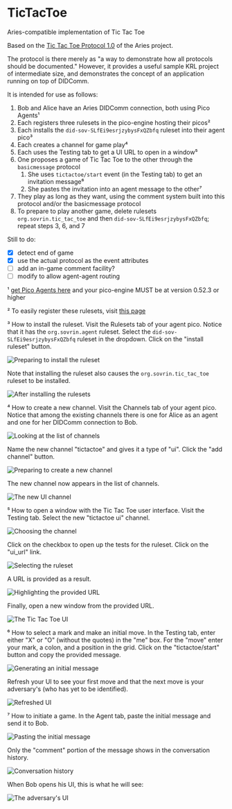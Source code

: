 # TicTacToe
Aries-compatible implementation of Tic Tac Toe

Based on the [Tic Tac Toe Protocol 1.0](https://github.com/hyperledger/aries-rfcs/blob/master/concepts/0003-protocols/tictactoe/README.md) of the Aries project.

The protocol is there merely as "a way to demonstrate how all protocols should be documented." 
However, it provides a useful sample KRL project of intermediate size, 
and demonstrates the concept of an application running on top of DIDComm.

It is intended for use as follows:

1. Bob and Alice have an Aries DIDComm connection, both using Pico Agents¹
1. Each registers three rulesets in the pico-engine hosting their picos²
1. Each installs the `did-sov-SLfEi9esrjzybysFxQZbfq` ruleset into their agent pico³
1. Each creates a channel for game play⁴
1. Each uses the Testing tab to get a UI URL to open in a window⁵
1. One proposes a game of Tic Tac Toe to the other through the `basicmessage` protocol
    1. She uses `tictactoe/start` event (in the Testing tab) to get an invitation message⁶
    1. She pastes the invitation into an agent message to the other⁷
1. They play as long as they want, using the comment system built into this protocol and/or the basicmessage protocol
1. To prepare to play another game, delete rulesets `org.sovrin.tic_tac_toe` and then `did-sov-SLfEi9esrjzybysFxQZbfq`; repeat steps 3, 6, and 7


Still to do:

- [x] detect end of game
- [x] use the actual protocol as the event attributes
- [ ] add an in-game comment facility?
- [ ] modify to allow agent-agent routing

¹ [get Pico Agents here](https://github.com/Picolab/G2S) and your pico-engine MUST be at version 0.52.3 or higher

² To easily register these rulesets, visit [this page](https://picolab.github.io/TicTacToe/rids.html)

³ How to install the ruleset. 
Visit the Rulesets tab of your agent pico. 
Notice that it has the `org.sovrin.agent` ruleset.
Select the `did-sov-SLfEi9esrjzybysFxQZbfq` ruleset in the dropdown. 
Click on the "install ruleset" button.

![Preparing to install the ruleset](https://picolab.github.io/TicTacToe/images/Step3a.png)

Note that installing the ruleset also causes the `org.sovrin.tic_tac_toe` ruleset to be installed.

![After installing the rulesets](https://picolab.github.io/TicTacToe/images/Step3b.png)

⁴ How to create a new channel.
Visit the Channels tab of your agent pico.
Notice that among the existing channels there is one for Alice as an agent and one for her DIDComm connection to Bob.

![Looking at the list of channels](https://picolab.github.io/TicTacToe/images/Step4a.png)

Name the new channel "tictactoe" and gives it a type of "ui".
Click the "add channel" button.

![Preparing to create a new channel](https://picolab.github.io/TicTacToe/images/Step4b.png)

The new channel now appears in the list of channels.

![The new UI channel](https://picolab.github.io/TicTacToe/images/Step4c.png)

⁵ How to open a window with the Tic Tac Toe user interface.
Visit the Testing tab.
Select the new "tictactoe ui" channel. 

![Choosing the channel](https://picolab.github.io/TicTacToe/images/Step5a.png)

Click on the checkbox to open up the tests for the ruleset. 
Click on the "ui_url" link.

![Selecting the ruleset](https://picolab.github.io/TicTacToe/images/Step5b.png)

A URL is provided as a result. 

![Highlighting the provided URL](https://picolab.github.io/TicTacToe/images/Step5c.png)

Finally, open a new window from the provided URL.

![The Tic Tac Toe UI](https://picolab.github.io/TicTacToe/images/Step5d.png)

⁶ How to select a mark and make an initial move.
In the Testing tab, enter either "X" or "O" (without the quotes) in the "me" box.
For the "move" enter your mark, a colon, and a position in the grid.
Click on the "tictactoe/start" button and copy the provided message.

![Generating an initial message](https://picolab.github.io/TicTacToe/images/Step6.png)

Refresh your UI to see your first move and that the next move is your adversary's
(who has yet to be identified).

![Refreshed UI](https://picolab.github.io/TicTacToe/images/Step6b.png)

⁷ How to initiate a game.
In the Agent tab, paste the initial message and send it to Bob.

![Pasting the initial message](https://picolab.github.io/TicTacToe/images/Step7.png)

Only the "comment" portion of the message shows in the conversation history.

![Conversation history](https://picolab.github.io/TicTacToe/images/Step7b.png)

When Bob opens his UI, this is what he will see:

![The adversary's UI](https://picolab.github.io/TicTacToe/images/Step7c.png)

